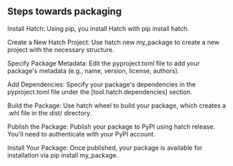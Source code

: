 ## Steps towards packaging
Install Hatch: Using pip, you install Hatch with pip install hatch.

Create a New Hatch Project: Use hatch new my_package to create a new project with the necessary structure.

Specify Package Metadata: Edit the pyproject.toml file to add your package's metadata (e.g., name, version, license, authors).

Add Dependencies: Specify your package's dependencies in the pyproject.toml file under the [tool.hatch.dependencies] section.

Build the Package: Use hatch wheel to build your package, which creates a .whl file in the dist/ directory.

Publish the Package: Publish your package to PyPI using hatch release. You'll need to authenticate with your PyPI account.

Install Your Package: Once published, your package is available for installation via pip install my_package.
